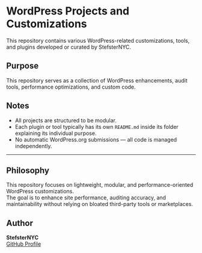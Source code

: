 # WordPress Projects and Customizations

This repository contains various WordPress-related customizations, tools, and plugins developed or curated by StefsterNYC.

## Purpose

This repository serves as a collection of WordPress enhancements, audit tools, performance optimizations, and custom code.

## Notes

- All projects are structured to be modular.
- Each plugin or tool typically has its own `README.md` inside its folder explaining its individual purpose.
- No automatic WordPress.org submissions — all code is managed independently.

---

## Philosophy

This repository focuses on lightweight, modular, and performance-oriented WordPress customizations.  
The goal is to enhance site performance, auditing accuracy, and maintainability without relying on bloated third-party tools or marketplaces.

## Author 

**StefsterNYC**  
[GitHub Profile](https://github.com/StefsterNYC)
